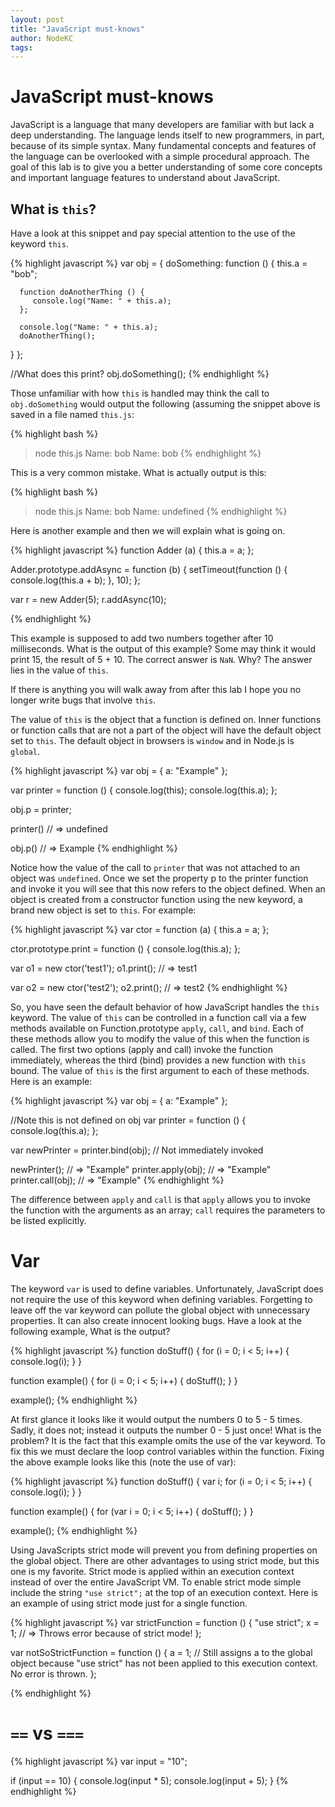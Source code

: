 ```yaml
---
layout: post
title: "JavaScript must-knows"
author: NodeKC
tags:
---
```


# JavaScript must-knows

JavaScript is a language that many developers are familiar with but lack a deep understanding. The language lends itself to new programmers, in part, because of its simple syntax. Many fundamental concepts and features of the language can be overlooked with a simple procedural approach. The goal of this lab is to give you a better understanding of some core concepts and important language features to understand about JavaScript.

## What is ```this```?

Have a look at this snippet and pay special attention to the use of the keyword ```this```.

{% highlight javascript %}
var obj = {
   doSomething: function () {
      this.a = "bob";

      function doAnotherThing () {
         console.log("Name: " + this.a);
      };

      console.log("Name: " + this.a);
      doAnotherThing();
   }
};

//What does this print?
obj.doSomething();
{% endhighlight %}

Those unfamiliar with how ```this``` is handled may think the call to ```obj.doSomething``` would output the following (assuming the snippet above is saved in a file named `this.js`:

{% highlight bash %}
> node this.js
Name: bob
Name: bob
{% endhighlight %}

This is a very common mistake. What is actually output is this:


{% highlight bash %}
> node this.js
Name: bob
Name: undefined
{% endhighlight %}

Here is another example and then we will explain what is going on.

{% highlight javascript %}
function Adder (a) {
   this.a = a;
};

Adder.prototype.addAsync = function (b) {
   setTimeout(function () {
      console.log(this.a + b);
   }, 10);
};

var r = new Adder(5);
r.addAsync(10);

{% endhighlight %}

This example is supposed to add two numbers together after 10 milliseconds. What is the output of this example? Some may think it would print 15, the result of 5 + 10. The correct answer is ```NaN```. Why? The answer lies in the value of ```this```.

If there is anything you will walk away from after this lab I hope you no longer write bugs that involve ```this```.

The value of ```this``` is the object that a function is defined on. Inner functions or function calls that are not a part of the object will have the default object set to ```this```. The default object in browsers is ```window``` and in Node.js is ```global```.

{% highlight javascript %}
var obj = { a: "Example" };

var printer = function () {
   console.log(this);
   console.log(this.a);
};

obj.p = printer;

printer() // => undefined

obj.p() // => Example
{% endhighlight %}

Notice how the value of the call to ```printer``` that was not attached to an object was ```undefined```. Once we set the property p to the printer function and invoke it you will see that this now refers to the object defined. When an object is created from a constructor function using the new keyword, a brand new object is set to ```this```. For example:

{% highlight javascript %}
var ctor = function (a) {
   this.a = a;
};

ctor.prototype.print = function () {
   console.log(this.a);
};

var o1 = new ctor('test1');
o1.print(); // => test1

var o2 = new ctor('test2');
o2.print(); // => test2
{% endhighlight %}

So, you have seen the default behavior of how JavaScript handles the ```this``` keyword. The value of ```this``` can be controlled in a function call via a few methods available on Function.prototype ```apply```, ```call```, and ```bind```. Each of these methods allow you to modify the value of this when the function is called. The first two options (apply and call) invoke the function immediately, whereas the third (bind) provides a new function with ```this``` bound. The value of ```this``` is the first argument to each of these methods. Here is an example:

{% highlight javascript %}
var obj = { a: "Example" };

//Note this is not defined on obj
var printer = function () {
   console.log(this.a);
};

var newPrinter = printer.bind(obj); // Not immediately invoked

newPrinter();       // => "Example"
printer.apply(obj); // => "Example"
printer.call(obj);  // => "Example"
{% endhighlight %}

The difference between ```apply``` and ```call``` is that `apply` allows you to invoke the function with the arguments as an array; ```call``` requires the parameters to be listed explicitly.


# Var

The keyword ```var``` is used to define variables. Unfortunately, JavaScript does not require the use of this keyword when defining variables. Forgetting to leave off the var keyword can pollute the global object with unnecessary properties. It can also create innocent looking bugs. Have a look at the following example, What is the output?

{% highlight javascript %}
function doStuff() {
   for (i = 0; i < 5; i++) {
      console.log(i);
   }
}

function example() {
   for (i = 0; i < 5; i++) {
      doStuff();
   }
}

example();
{% endhighlight %}

At first glance it looks like it would output the numbers 0 to 5 - 5 times. Sadly, it does not; instead it outputs the number 0 - 5 just once! What is the problem? It is the fact that this example omits the use of the var keyword. To fix this we must declare the loop control variables within the function. Fixing the above example looks like this (note the use of var):

{% highlight javascript %}
function doStuff() {
   var i;
   for (i = 0; i < 5; i++) {
      console.log(i);
   }
}

function example() {
   for (var i = 0; i < 5; i++) {
      doStuff();
   }
}

example();
{% endhighlight %}

Using JavaScripts strict mode will prevent you from defining properties on the global object. There are other advantages to using strict mode, but this one is my favorite. Strict mode is applied within an execution context instead of over the entire JavaScript VM. To enable strict mode simple include the string ```"use strict";``` at the top of an execution context. Here is an example of using strict mode just for a single function.

{% highlight javascript %}
var strictFunction = function () {
  "use strict";
  x = 1; // => Throws error because of strict mode!
};

var notSoStrictFunction = function () {
   a = 1; // Still assigns a to the global object because "use strict" has not been applied to this execution context. No error is thrown.
};

{% endhighlight %}

# ```==``` vs ```===```

{% highlight javascript %}
var input = "10";

if (input == 10) {
   console.log(input * 5);
   console.log(input + 5);
}
{% endhighlight %}
